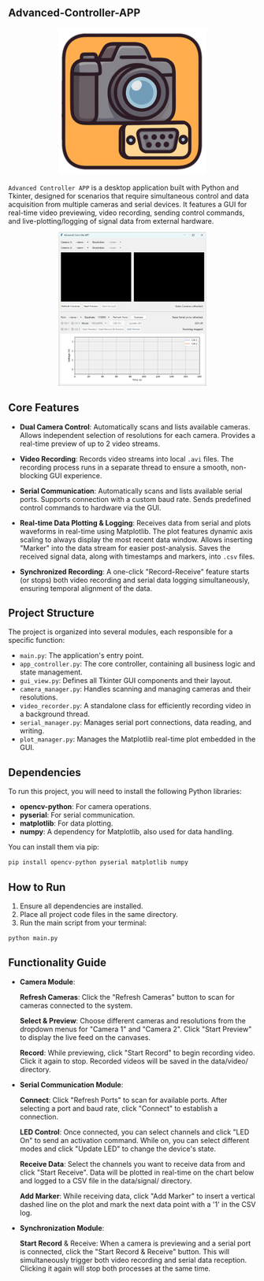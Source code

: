 ## Advanced-Controller-APP

<p align="center">
  <img src="assets/appicon.png" alt="app icon" width="300" />
</p>

`Advanced Controller APP` is a desktop application built with Python and Tkinter, designed for scenarios that require simultaneous control and data acquisition from multiple cameras and serial devices. It features a GUI for real-time video previewing, video recording, sending control commands, and live-plotting/logging of signal data from external hardware.

<p align="center">
  <img src="assets/appview.png" alt="app view" width="300" />
</p>

## Core Features

- **Dual Camera Control**:
  Automatically scans and lists available cameras.
  Allows independent selection of resolutions for each camera.
  Provides a real-time preview of up to 2 video streams.

- **Video Recording**:
  Records video streams into local `.avi` files.
  The recording process runs in a separate thread to ensure a smooth, non-blocking GUI experience.

- **Serial Communication**:
  Automatically scans and lists available serial ports.
  Supports connection with a custom baud rate.
  Sends predefined control commands to hardware via the GUI.

- **Real-time Data Plotting & Logging**:
  Receives data from serial and plots waveforms in real-time using Matplotlib.
  The plot features dynamic axis scaling to always display the most recent data window.
  Allows inserting "Marker" into the data stream for easier post-analysis.
  Saves the received signal data, along with timestamps and markers, into `.csv` files.

- **Synchronized Recording**:
  A one-click "Record-Receive" feature starts (or stops) both video recording and serial data logging simultaneously, ensuring temporal alignment of the data.

## Project Structure

The project is organized into several modules, each responsible for a specific function:

- `main.py`: The application's entry point.
- `app_controller.py`: The core controller, containing all business logic and state management.
- `gui_view.py`: Defines all Tkinter GUI components and their layout.
- `camera_manager.py`: Handles scanning and managing cameras and their resolutions.
- `video_recorder.py`: A standalone class for efficiently recording video in a background thread.
- `serial_manager.py`: Manages serial port connections, data reading, and writing.
- `plot_manager.py`: Manages the Matplotlib real-time plot embedded in the GUI.

## Dependencies

To run this project, you will need to install the following Python libraries:

- **opencv-python**: For camera operations.
- **pyserial**: For serial communication.
- **matplotlib**: For data plotting.
- **numpy**: A dependency for Matplotlib, also used for data handling.

You can install them via pip:
```bash
pip install opencv-python pyserial matplotlib numpy
```

## How to Run

1. Ensure all dependencies are installed.
2. Place all project code files in the same directory.
3. Run the main script from your terminal:

```bash
python main.py
```

## Functionality Guide

- **Camera Module**:

  **Refresh Cameras**: Click the "Refresh Cameras" button to scan for cameras connected to the system.

  **Select & Preview**: Choose different cameras and resolutions from the dropdown menus for "Camera 1" and "Camera 2". Click "Start Preview" to display the live feed on the canvases.

  **Record**: While previewing, click "Start Record" to begin recording video. Click it again to stop. Recorded videos will be saved in the data/video/ directory.

- **Serial Communication Module**:

  **Connect**: Click "Refresh Ports" to scan for available ports. After selecting a port and baud rate, click "Connect" to establish a connection.

  **LED Control**: Once connected, you can select channels and click "LED On" to send an activation command. While on, you can select different modes and click "Update LED" to change the device's state.

  **Receive Data**: Select the channels you want to receive data from and click "Start Receive". Data will be plotted in real-time on the chart below and logged to a CSV file in the data/signal/ directory.

  **Add Marker**: While receiving data, click "Add Marker" to insert a vertical dashed line on the plot and mark the next data point with a '1' in the CSV log.

- **Synchronization Module**:

  **Start Record** & Receive: When a camera is previewing and a serial port is connected, click the "Start Record & Receive" button. This will simultaneously trigger both video recording and serial data reception. Clicking it again will stop both processes at the same time.
